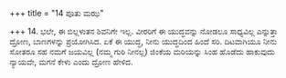 +++
title = "14 ಪೂತು ಮಝ"

+++
14. ಭಲೇ, ಈ ಬಿಲ್ಲಳುತನ ಶಿವನಿಗೇ ಇಲ್ಲ. ವೀರರಿಗೆ ಈ ಯುದ್ಧವನ್ನು ನೋಡಲೂ ಸಾಧ್ಯವಿಲ್ಲ ಎನ್ನುತ್ತಾ ದ್ರೋಣ, ಬಾಣಗಳನ್ನು ಪ್ರಯೋಗಿಸಿದ. ಏಕೆ ಈ ಯುದ್ಧ, ನೀನು ಯುದ್ಧದಿಂದ ಹಿಂದೆ ಸರಿ. ದಿಟವಾಗಿಯೂ ನೀನು ಸೋತರೂ ಸಹ ನಮಗೆ ಜಯವಿಲ್ಲ (ನಮ್ಮ ಗುರಿ ನೀನಲ್ಲ) ಜಿಂಕೆಯ ಮರಿಯನ್ನು ಸಿಂಹ ಹೊಡೆದು ಹಾಕುವುದು ನ್ಯಾಯವೇ, ಮಗನೆ ಕೇಳು ಎಂದು ದ್ರೋಣ ಹೇಳಿದ.